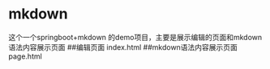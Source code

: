 # mkdown
这个一个springboot+mkdown 的demo项目，主要是展示编辑的页面和mkdown语法内容展示页面
##编辑页面
index.html
##mkdown语法内容展示页面
page.html
